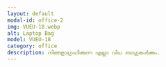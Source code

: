 ```yaml
---
layout: default
modal-id: office-2
img: VUEU-18.webp
alt: Laptop Bag
model: VUEU-18
category: office
description: നിങ്ങളാഗ്രഹിക്കുന്ന എല്ലാ വിധ ബാഗുകൾക്കും.
---
```

